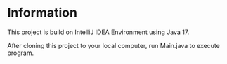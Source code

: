 # Information
This project is build on IntelliJ IDEA Environment using Java 17.

After cloning this project to your local computer, run Main.java to execute program.